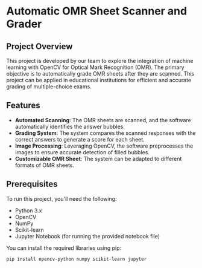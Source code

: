 # Automatic OMR Sheet Scanner and Grader

## Project Overview

This project is developed by our team to explore the integration of machine learning with OpenCV for Optical Mark Recognition (OMR). The primary objective is to automatically grade OMR sheets after they are scanned. This project can be applied in educational institutions for efficient and accurate grading of multiple-choice exams.

## Features

- **Automated Scanning**: The OMR sheets are scanned, and the software automatically identifies the answer bubbles.
- **Grading System**: The system compares the scanned responses with the correct answers to generate a score for each sheet.
- **Image Processing**: Leveraging OpenCV, the software preprocesses the images to ensure accurate detection of filled bubbles.
- **Customizable OMR Sheet**: The system can be adapted to different formats of OMR sheets.

## Prerequisites

To run this project, you'll need the following:

- Python 3.x
- OpenCV
- NumPy
- Scikit-learn
- Jupyter Notebook (for running the provided notebook file)

You can install the required libraries using pip:

```bash
pip install opencv-python numpy scikit-learn jupyter

